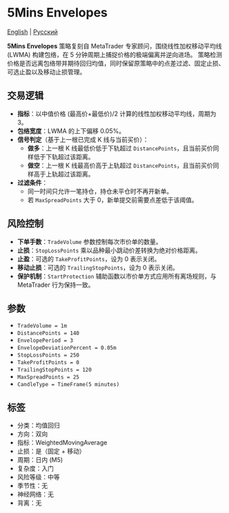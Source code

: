 # 5Mins Envelopes
[English](README.md) | [Русский](README_ru.md)

**5Mins Envelopes** 策略复刻自 MetaTrader 专家顾问，围绕线性加权移动平均线 (LWMA) 构建包络，在 5 分钟周期上捕捉价格的极端偏离并逆向进场。
策略检测价格是否远离包络带并期待回归均值，同时保留原策略中的点差过滤、固定止损、可选止盈以及移动止损管理。

## 交易逻辑
- **指标**：以中值价格 (最高价+最低价)/2 计算的线性加权移动平均线，周期为 3。
- **包络宽度**：LWMA 的上下偏移 0.05%。
- **信号判定**（基于上一根已完成 K 线与当前买价）：
  - **做多**：上一根 K 线最低价低于下轨超过 `DistancePoints`，且当前买价同样低于下轨超过该距离。
  - **做空**：上一根 K 线最高价高于上轨超过 `DistancePoints`，且当前买价同样高于上轨超过该距离。
- **过滤条件**：
  - 同一时间只允许一笔持仓，持仓未平仓时不再开新单。
  - 若 `MaxSpreadPoints` 大于 0，新单提交前需要点差低于该阈值。

## 风险控制
- **下单手数**：`TradeVolume` 参数控制每次市价单的数量。
- **止损**：`StopLossPoints` 乘以品种最小跳动价差转换为绝对价格距离。
- **止盈**：可选的 `TakeProfitPoints`，设为 0 表示关闭。
- **移动止损**：可选的 `TrailingStopPoints`，设为 0 表示关闭。
- **保护机制**：`StartProtection` 辅助函数以市价单方式应用所有离场规则，与 MetaTrader 行为保持一致。

## 参数
- `TradeVolume = 1m`
- `DistancePoints = 140`
- `EnvelopePeriod = 3`
- `EnvelopeDeviationPercent = 0.05m`
- `StopLossPoints = 250`
- `TakeProfitPoints = 0`
- `TrailingStopPoints = 120`
- `MaxSpreadPoints = 25`
- `CandleType = TimeFrame(5 minutes)`

## 标签
- 分类：均值回归
- 方向：双向
- 指标：WeightedMovingAverage
- 止损：是（固定 + 移动）
- 周期：日内 (M5)
- 复杂度：入门
- 风险等级：中等
- 季节性：无
- 神经网络：无
- 背离：无

